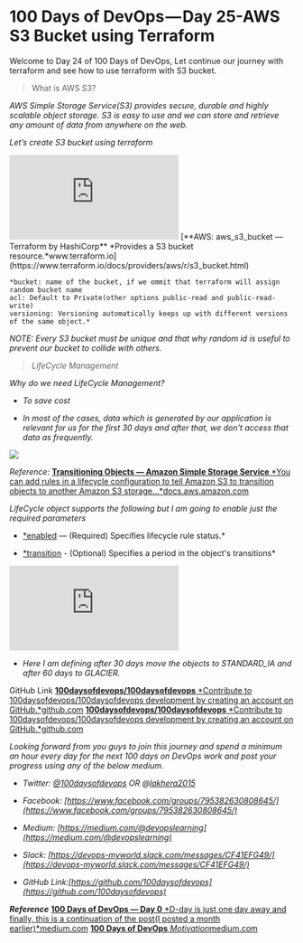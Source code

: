 
# 100 Days of DevOps — Day 25-AWS S3 Bucket using Terraform

Welcome to Day 24 of 100 Days of DevOps, Let continue our journey with terraform and see how to use terraform with S3 bucket.
> What is AWS S3?

*AWS Simple Storage Service(S3) provides secure, durable and highly scalable object storage. S3 is easy to use and we can store and retrieve any amount of data from anywhere on the web.*

*Let’s create S3 bucket using terraform*

<iframe src="https://medium.com/media/ef4bc152e201b88cacb3e20339d263c6" frameborder=0></iframe>
[**AWS: aws_s3_bucket — Terraform by HashiCorp**
*Provides a S3 bucket resource.*www.terraform.io](https://www.terraform.io/docs/providers/aws/r/s3_bucket.html)

    *bucket: name of the bucket, if we ommit that terraform will assign random bucket name
    acl: Default to Private(other options public-read and public-read-write)
    versioning: Versioning automatically keeps up with different versions of the same object.*

*NOTE: Every S3 bucket must be unique and that why random id is useful to prevent our bucket to collide with others.*
> *LifeCycle Management*

*Why do we need LifeCycle Management?*

* *To save cost*

* *In most of the cases, data which is generated by our application is relevant for us for the first 30 days and after that, we don’t access that data as frequently.*

![](https://cdn-images-1.medium.com/max/2572/1*6Nqp0JmKYYINshPmlMLn6w.png)

*Reference:*
[**Transitioning Objects — Amazon Simple Storage Service**
*You can add rules in a lifecycle configuration to tell Amazon S3 to transition objects to another Amazon S3 storage…*docs.aws.amazon.com](https://docs.aws.amazon.com/AmazonS3/latest/dev/lifecycle-transition-general-considerations.html)

*LifeCycle object supports the following but I am going to enable just the required parameters*

* [*enabled](https://www.terraform.io/docs/providers/aws/r/s3_bucket.html#enabled-1) — (Required) Specifies lifecycle rule status.*

* [*transition](https://www.terraform.io/docs/providers/aws/r/s3_bucket.html#transition) - (Optional) Specifies a period in the object's transitions*

<iframe src="https://medium.com/media/4ce3395c61d4e09a10a6d5364353ffc4" frameborder=0></iframe>

* *Here I am defining after 30 days move the objects to STANDARD_IA and after 60 days to GLACIER.*

GitHub Link
[**100daysofdevops/100daysofdevops**
*Contribute to 100daysofdevops/100daysofdevops development by creating an account on GitHub.*github.com](https://github.com/100daysofdevops/100daysofdevops/tree/master/s3_bucket)
[**100daysofdevops/100daysofdevops**
*Contribute to 100daysofdevops/100daysofdevops development by creating an account on GitHub.*github.com](https://github.com/100daysofdevops/100daysofdevops/tree/master/s3_lifecycle_policy)

*Looking forward from you guys to join this journey and spend a minimum an hour every day for the next 100 days on DevOps work and post your progress using any of the below medium.*

* *Twitter: [@100daysofdevops](http://twitter.com/100daysofdevops) OR @[lakhera2015](https://twitter.com/lakhera2015)*

* *Facebook: [https://www.facebook.com/groups/795382630808645/](https://www.facebook.com/groups/795382630808645/)*

* *Medium: [https://medium.com/@devopslearning](https://medium.com/@devopslearning)*

* *Slack: [https://devops-myworld.slack.com/messages/CF41EFG49/](https://devops-myworld.slack.com/messages/CF41EFG49/)*

* *GitHub Link:[https://github.com/100daysofdevops](https://github.com/100daysofdevops)*

***Reference***
[**100 Days of DevOps — Day 0**
*D-day is just one day away and finally, this is a continuation of the post(I posted a month earlier)*medium.com](https://medium.com/@devopslearning/100-days-of-devops-day-0-4f2c9750542d)
[**100 Days of DevOps**
*Motivation*medium.com](https://medium.com/@devopslearning/100-days-of-devops-81faf13bf772)
